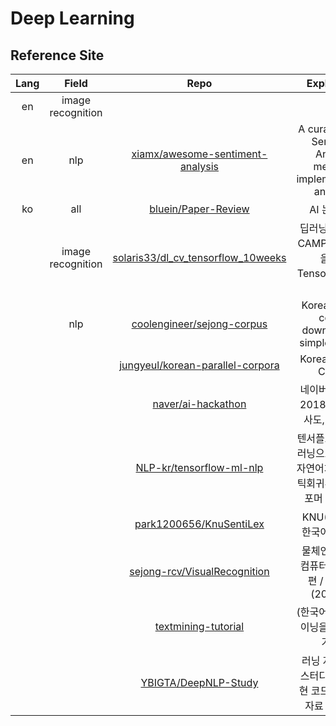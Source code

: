 # Deep Learning
## Reference Site
|Lang|Field|Repo|Explanation
|:--:|:--:|:--:|:--:|
|en|image recognition|||
|en|nlp|[xiamx/awesome-sentiment-analysis](https://github.com/xiamx/awesome-sentiment-analysis)| A curated list of Sentiment Analysis methods, implementations and misc|
|ko|all|[bluein/Paper-Review](https://github.com/bluein/Paper-Review)|AI 논문 리뷰|
||image recognition|[solaris33/dl_cv_tensorflow_10weeks](https://github.com/solaris33/dl_cv_tensorflow_10weeks)|딥러닝-영상인식 CAMP 10주 과정을 위한 TensorFlow 코드들|
||nlp|[coolengineer/sejong-corpus](https://github.com/coolengineer/sejong-corpus)|Korean sejong corpus download and simple analysis|
|||[jungyeul/korean-parallel-corpora](https://github.com/jungyeul/korean-parallel-corpora)|Korean Parallel Corpus|
|||[naver/ai-hackathon](https://github.com/naver/ai-hackathon)|네이버 AI 해커톤 2018: 지식인 유사도, 영화 평점|
|||[NLP-kr/tensorflow-ml-nlp](https://github.com/NLP-kr/tensorflow-ml-nlp)|텐서플로우와 머신러닝으로 시작하는 자연어처리(로지스틱회귀부터 트랜스포머 챗봇까지)|
|||[park1200656/KnuSentiLex](https://github.com/park1200656/KnuSentiLex)|KNU(케이앤유) 한국어 감성사전|
|||[sejong-rcv/VisualRecognition](https://github.com/sejong-rcv/VisualRecognition)|물체인식을 위한 컴퓨터 비전 기초편 / 공개강의 (2019.02)|
|||[textmining-tutorial](https://github.com/lovit/textmining-tutorial)|(한국어) 텍스트 마이닝을 위한 공부거리들|
|||[YBIGTA/DeepNLP-Study](https://github.com/YBIGTA/DeepNLP-Study)|러닝 자연어처리 스터디의 논문 구현 코드 및 스터디 자료 모음 공간|
